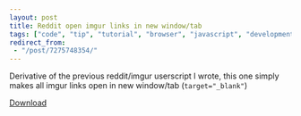 ```yaml
---
layout: post
title: Reddit open imgur links in new window/tab
tags: ["code", "tip", "tutorial", "browser", "javascript", "development", "project"]
redirect_from:
 - "/post/7275748354/"
---
```


Derivative of the previous reddit/imgur userscript I wrote, this one simply makes all imgur links open in new window/tab (`target="_blank"`)

[Download](http://userscripts.org/scripts/review/106172)
